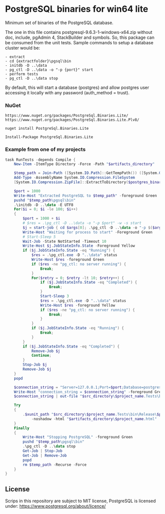 # PostgreSQL binaries for win64 lite

Minimum set of binaries of the PostgreSQL database.

The one in this file contains postgresql-9.6.3-1-windows-x64.zip without doc, include, pgAdmin 4, StackBuilder and symbols.
So, this package can be consumed from the unit tests.
Sample commands to setup a database cluster would be:

    - extract
    - cd {extractfolder}\pgsql\bin
    - initdb -D ..\data
    - pg_ctl -D ..\data -o "-p {port}" start
    - perform tests
    - pg_ctl -D ..\data stop

By default, this will start a database (postgres) and allow postgres user accessing it locally with any password (auth_method = trust).

### NuGet
    https://www.nuget.org/packages/PostgreSql.Binaries.Lite/
    https://www.nuget.org/packages/PostgreSql.Binaries.Lite.Plv8/

    nuget install PostgreSql.Binaries.Lite

    Install-Package PostgreSql.Binaries.Lite

### Example from one of my projects

``` PowerShell
task RunTests -depends Compile {
    New-Item -ItemType Directory -Force -Path "$artifacts_directory"

    $temp_path = Join-Path ([System.IO.Path]::GetTempPath()) ([System.Guid]::NewGuid().ToString("N"))
    Add-Type -AssemblyName System.IO.Compression.FileSystem
    [System.IO.Compression.ZipFile]::ExtractToDirectory($postgres_binaries, $temp_path)

    $port = 1000
    Write-Host "Extracted PostgreSQL to $temp_path" -foreground Green
    pushd "$temp_path\pgsql\bin"
    .\initdb -D ..\data -E UTF8
    For($i = 0; $i -le 100; $i++)
    {
        $port = 1000 + $i
        # $res = .\pg_ctl -D ..\data -o "-p $port" -w -s start
        $j = start-job { cd $args[0]; .\pg_ctl -D ..\data -o "-p $($args[1])" -w -s start } -ArgumentList $PWD,$port
        Write-Host "Waiting for process to start" -Foreground Green
        # Start-Sleep 5
        Wait-Job -State NotStarted -Timeout 10
        Write-Host $j.JobStateInfo.State -Foreground Yellow
        if ($j.JobStateInfo.State -eq "Running") {
            $res = .\pg_ctl.exe -D "..\data" status
            Write-Host $res -foreground Green
            if ($res -ne "pg_ctl: no server running") {
                Break;
            }
            For($retry = 0; $retry -lt 10; $retry++) {
                if ($j.JobStateInfo.State -eq "Completed") {
                    Break;
                }
                Start-Sleep 3
                $res = .\pg_ctl.exe -D "..\data" status
                Write-Host $res -foreground Yellow
                if ($res -ne "pg_ctl: no server running") {
                    Break;
                }
            }
            if ($j.JobStateInfo.State -eq "Running") {
                Break;
            }
        }
        if ($j.JobStateInfo.State -eq "Completed") {
            Remove-Job $j
            Continue;
        }
        Stop-Job $j
        Remove-Job $j
    }
    popd

    $connection_string = "Server=127.0.0.1;Port=$port;Database=postgres;User Id=$([Environment]::UserName);password=postgres"
    Write-Host "connection_string = $connection_string" -foreground Green
    $connection_string | out-file "$src_directory\$project_name.Tests\bin\Release\connection_string.txt"

    Try
    {
        .$xunit_path "$src_directory\$project_name.Tests\bin\Release\$project_name.Tests.dll" `
            -noshadow -html "$artifacts_directory\$project_name.html"
    }
    Finally
    {
        Write-Host "Stopping PostgreSQL" -foreground Green
        pushd "$temp_path\pgsql\bin"
        .\pg_ctl -D ..\data stop
        Get-Job | Stop-Job
        Get-Job | Remove-Job
        popd
        rm $temp_path -Recurse -Force
    }
}
```

## License
Scrips in this repository are subject to MIT license, PostgreSQL is licensed under: https://www.postgresql.org/about/licence/
